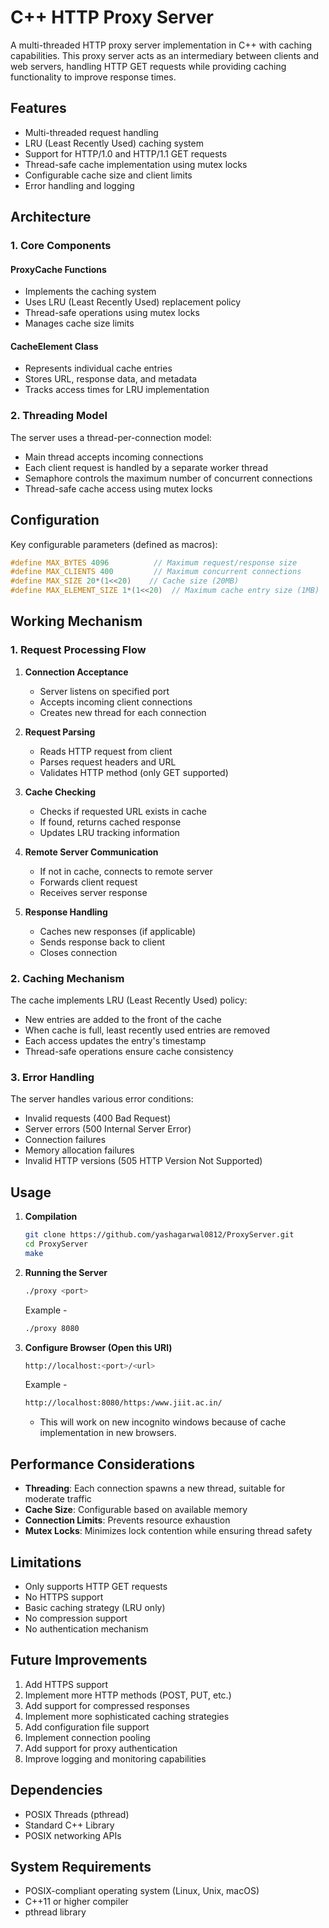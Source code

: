 # C++ HTTP Proxy Server

A multi-threaded HTTP proxy server implementation in C++ with caching capabilities. This proxy server acts as an intermediary between clients and web servers, handling HTTP GET requests while providing caching functionality to improve response times.

## Features

- Multi-threaded request handling
- LRU (Least Recently Used) caching system
- Support for HTTP/1.0 and HTTP/1.1 GET requests
- Thread-safe cache implementation using mutex locks
- Configurable cache size and client limits
- Error handling and logging

## Architecture

### 1. Core Components

#### ProxyCache Functions
- Implements the caching system
- Uses LRU (Least Recently Used) replacement policy
- Thread-safe operations using mutex locks
- Manages cache size limits

#### CacheElement Class
- Represents individual cache entries
- Stores URL, response data, and metadata
- Tracks access times for LRU implementation

### 2. Threading Model

The server uses a thread-per-connection model:
- Main thread accepts incoming connections
- Each client request is handled by a separate worker thread
- Semaphore controls the maximum number of concurrent connections
- Thread-safe cache access using mutex locks

## Configuration

Key configurable parameters (defined as macros):

```cpp
#define MAX_BYTES 4096          // Maximum request/response size
#define MAX_CLIENTS 400         // Maximum concurrent connections
#define MAX_SIZE 20*(1<<20)    // Cache size (20MB)
#define MAX_ELEMENT_SIZE 1*(1<<20)  // Maximum cache entry size (1MB)
```

## Working Mechanism

### 1. Request Processing Flow

1. **Connection Acceptance**
   - Server listens on specified port
   - Accepts incoming client connections
   - Creates new thread for each connection

2. **Request Parsing**
   - Reads HTTP request from client
   - Parses request headers and URL
   - Validates HTTP method (only GET supported)

3. **Cache Checking**
   - Checks if requested URL exists in cache
   - If found, returns cached response
   - Updates LRU tracking information

4. **Remote Server Communication**
   - If not in cache, connects to remote server
   - Forwards client request
   - Receives server response

5. **Response Handling**
   - Caches new responses (if applicable)
   - Sends response back to client
   - Closes connection

### 2. Caching Mechanism

The cache implements LRU (Least Recently Used) policy:
- New entries are added to the front of the cache
- When cache is full, least recently used entries are removed
- Each access updates the entry's timestamp
- Thread-safe operations ensure cache consistency

### 3. Error Handling

The server handles various error conditions:
- Invalid requests (400 Bad Request)
- Server errors (500 Internal Server Error)
- Connection failures
- Memory allocation failures
- Invalid HTTP versions (505 HTTP Version Not Supported)

## Usage

1. **Compilation**
   ```bash
   git clone https://github.com/yashagarwal0812/ProxyServer.git
   cd ProxyServer
   make
   ```

2. **Running the Server**
   ```bash
   ./proxy <port>
   ```
   Example -
   ```bash
   ./proxy 8080
   ```

3. **Configure Browser (Open this URl)**
   ```bash
   http://localhost:<port>/<url>
   ```
   Example -
   ```bash
   http://localhost:8080/https:/www.jiit.ac.in/
   ```
   * This will work on new incognito windows because of cache implementation in new browsers.

## Performance Considerations

- **Threading**: Each connection spawns a new thread, suitable for moderate traffic
- **Cache Size**: Configurable based on available memory
- **Connection Limits**: Prevents resource exhaustion
- **Mutex Locks**: Minimizes lock contention while ensuring thread safety

## Limitations

- Only supports HTTP GET requests
- No HTTPS support
- Basic caching strategy (LRU only)
- No compression support
- No authentication mechanism

## Future Improvements

1. Add HTTPS support
2. Implement more HTTP methods (POST, PUT, etc.)
3. Add support for compressed responses
4. Implement more sophisticated caching strategies
5. Add configuration file support
6. Implement connection pooling
7. Add support for proxy authentication
8. Improve logging and monitoring capabilities

## Dependencies

- POSIX Threads (pthread)
- Standard C++ Library
- POSIX networking APIs

## System Requirements

- POSIX-compliant operating system (Linux, Unix, macOS)
- C++11 or higher compiler
- pthread library